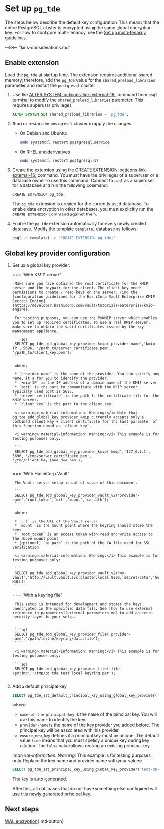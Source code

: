 # Set up `pg_tde`

The steps below describe the default key configuration. This means that the entire PostgreSQL cluster is encrypted using the same global encryption key. For how to configure multi-tenancy, see the [Set up multi-tenancy](multi-tenant-setup.md) guidelines.

--8<-- "kms-considerations.md"

## Enable extension

Load the `pg_tde` at startup time. The extension requires additional shared memory; therefore, add the `pg_tde` value for the `shared_preload_libraries` parameter and restart the `postgresql` cluster.

1. Use the [ALTER SYSTEM :octicons-link-external-16:](https://www.postgresql.org/docs/current/sql-altersystem.html) command from `psql` terminal to modify the `shared_preload_libraries` parameter. This requires superuser privileges. 

    ```sql
    ALTER SYSTEM SET shared_preload_libraries = 'pg_tde';
    ```

2. Start or restart the `postgresql` cluster to apply the changes.

    * On Debian and Ubuntu:    

       ```sh
       sudo systemctl restart postgresql.service
       ```
    
    * On RHEL and derivatives

       ```sh
       sudo systemctl restart postgresql-17
       ```

3. Create the extension using the [CREATE EXTENSION :octicons-link-external-16:](https://www.postgresql.org/docs/current/sql-createextension.html) command. You must have the privileges of a superuser or a database owner to use this command. Connect to `psql` as a superuser for a database and run the following command:

    ```
    CREATE EXTENSION pg_tde;
    ```
    
    The `pg_tde` extension is created for the currently used database. To enable data encryption in other databases, you must explicitly run the `CREATE EXTENSION` command against them. 

4. Enable the `pg_tde` extension automatically for every newly created database. Modify the template `template1` database as follows: 

    ```sh
    psql -d template1 -c 'CREATE EXTENSION pg_tde;'
    ```

## Global key provider configuration

1. Set up a global key provider.

    === "With KMIP server"

        Make sure you have obtained the root certificate for the KMIP server and the keypair for the client. The client key needs permissions to create / read keys on the server. Find the [configuration guidelines for the HashiCorp Vault Enterprise KMIP Secrets Engine](https://developer.hashicorp.com/vault/tutorials/enterprise/kmip-engine).
        
        For testing purposes, you can use the PyKMIP server which enables you to set up required certificates. To use a real KMIP server, make sure to obtain the valid certificates issued by the key management appliance. 

        ```sql
        SELECT pg_tde_add_global_key_provider_kmip('provider-name','kmip-IP', 5696, '/path_to/server_certificate.pem', '/path_to/client_key.pem');
        ```

        where:

        * `provider-name` is the name of the provider. You can specify any name, it's for you to identify the provider.
        * `kmip-IP` is the IP address of a domain name of the KMIP server
        * `port` is the port to communicate with the KMIP server. Typically used port is 5696.
        * `server-certificate` is the path to the certificate file for the KMIP server.
        * `client key` is the path to the client key.

        <i warning>:material-information: Warning:</i> Note that pg_tde_add_global_key_provider_kmip currently accepts only a combined client key + client certificate for the last parameter of this function named as `client key`.

        <i warning>:material-information: Warning:</i> This example is for testing purposes only:

        ```
        SELECT pg_tde_add_global_key_provider_kmip('kmip','127.0.0.1', 5696, '/tmp/server_certificate.pem', '/tmp/client_key_jane_doe.pem');
        ```

    === "With HashiCorp Vault"

        The Vault server setup is out of scope of this document.

        ```
        SELECT pg_tde_add_global_key_provider_vault_v2('provider-name','root_token','url','mount','ca_path');
        ``` 

        where: 

        * `url` is the URL of the Vault server
        * `mount` is the mount point where the keyring should store the keys
        * `root_token` is an access token with read and write access to the above mount point
        * [optional] `ca_path` is the path of the CA file used for SSL verification

        <i warning>:material-information: Warning:</i> This example is for testing purposes only:

        ```
        SELECT pg_tde_add_global_key_provider_vault_v2('my-vault','http://vault.vault.svc.cluster.local:8200,'secret/data','hvs.zPuyktykA...example...ewUEnIRVaKoBzs2', NULL);
        ```

    === "With a keyring file"

        This setup is intended for development and stores the keys unencrypted in the specified data file. See [how to use external reference to parameters](external-parameters.md) to add an extra security layer to your setup.
  

        ```sql
        SELECT pg_tde_add_global_key_provider_file('provider-name','/path/to/the/keyring/data.file');
        ```

        <i warning>:material-information: Warning:</i> This example is for testing purposes only:

        ```sql
        SELECT pg_tde_add_global_key_provider_file('file-keyring','/tmp/pg_tde_test_local_keyring.per');
        ```
       
       
2. Add a default principal key

    ```sql
    SELECT pg_tde_set_default_principal_key_using_global_key_provider('name-of-the-principal-key','provider-name','ensure_new_key');
    ```

    where:

    * `name-of-the-principal-key` is the name of the principal key. You will use this name to identify the key.
    * `provider-name` is the name of the key provider you added before. The principal key will be associated with this provider.
    * `ensure_new_key` defines if a principal key must be unique. The default value `true` means that you must speficy a unique key during key rotation. The `false` value allows reusing an existing principal key.

    <i warning>:material-information: Warning:</i> This example is for testing purposes only. Replace the key name and provider name with your values:

    ```sql
    SELECT pg_tde_set_principal_key_using_global_key_provider('test-db-master-key','file-vault','ensure_new_key');
    ```

    The key is auto-generated.

    After this, all databases that do not have something else configured will use this newly generated principal key.

## Next steps

[WAL encryption](wal-encryption.md){.md-button}
 
